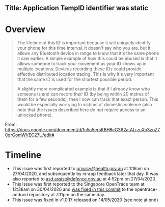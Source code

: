 Title: Application TempID identifier was static
---

# Overview

> The lifetime of this ID is important because it will uniquely identify your phone for this time interval. It doesn't say who you are, but it allows any Bluetooth device in range to know that it's the same phone it saw earlier. A simple example of how this could be abused is that it allows someone to track your movement as your ID shows up in multiple locations. Devices recording these IDs could provide effective distributed location tracing. This is why it's very important that the same ID is used for the shortest possible period.
> 
> A slightly more complicated example is that if I already know who someone is and can record their ID (by being within 20 metres of them for a few seconds), then I now can track that exact person. This would be especially worrying to victims of domestic violence (also note that the issues described here do not require access to an unlocked phone).

From: https://docs.google.com/document/d/1u5a5ersKBH6eG362atALrzuXo3zuZ70qrGomWVEC27U/edit#

# Timeline

- This issue was first reported to privacy@health.gov.au at 1:19am on 27/04/2020, and subsequently by in-app feedback later that day. It was also reported to asd.assist@defence.gov.au at 4:52pm on 27/04/2020.
- This issue was first reported to the Singapore OpenTrace team at 12:38am on 30/04/2020 and [was fixed in this commit](https://github.com/opentrace-community/opentrace-android/commit/0c7f7f6c4b265140f86b91f8e9e1ec70f5cd67ba) to the opentrace-android repository at 7:11pm on the same day.
- This issue was fixed in v1.0.17 released on 14/05/2020 (see note at end)
